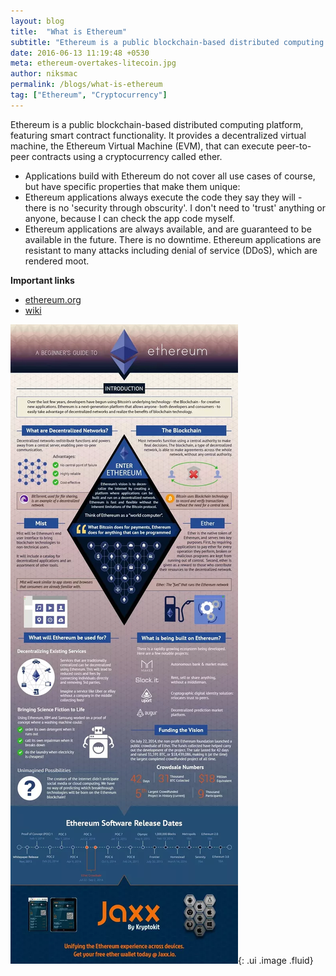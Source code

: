 ```yaml
---
layout: blog
title:  "What is Ethereum"
subtitle: "Ethereum is a public blockchain-based distributed computing platform, featuring smart contract functionality."
date: 2016-06-13 11:19:48 +0530
meta: ethereum-overtakes-litecoin.jpg
author: niksmac
permalink: /blogs/what-is-ethereum
tag: ["Ethereum", "Cryptocurrency"]
---
```


Ethereum is a public blockchain-based distributed computing platform, featuring smart contract functionality. It provides a decentralized virtual machine, the Ethereum Virtual Machine (EVM), that can execute peer-to-peer contracts using a cryptocurrency called ether.


* Applications build with Ethereum do not cover all use cases of course, but have specific properties that make them unique:
* Ethereum applications always execute the code they say they will - there is no 'security through obscurity'. I don't need to 'trust' anything or anyone, because I can check the app code myself.
* Ethereum applications are always available, and are guaranteed to be available in the future. There is no downtime.
Ethereum applications are resistant to many attacks including denial of service (DDoS), which are rendered moot.

**Important links**
 * [ethereum.org](https://www.ethereum.org)
 * [wiki](https://en.wikipedia.org/wiki/Ethereum)

![What is Ethereum](/assets/img/blog/what-is-ethereum.png){: .ui .image .fluid}
